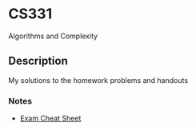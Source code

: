 # CS331
Algorithms and Complexity

## Description
My solutions to the homework problems and handouts

### Notes
- [Exam Cheat Sheet](out/Notes.pdf)